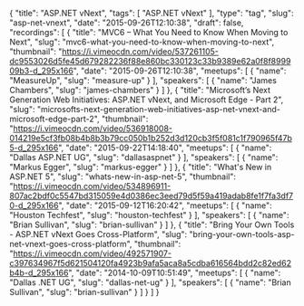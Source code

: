 {
  "title": "ASP.NET vNext",
  "tags": [
    "ASP.NET vNext"
  ],
  "type": "tag",
  "slug": "asp-net-vnext",
  "date": "2015-09-26T12:10:38",
  "draft": false,
  "recordings": [
    {
      "title": "MVC6 – What You Need to Know When Moving to Next",
      "slug": "mvc6-what-you-need-to-know-when-moving-to-next",
      "thumbnail": "https://i.vimeocdn.com/video/537261105-dc9553026d5fe45d679282236f88e860bc330123c33b9389e62a0f8f899909b3-d_295x166",
      "date": "2015-09-26T12:10:38",
      "meetups": [
        {
          "name": "MeasureUp",
          "slug": "measure-up"
        }
      ],
      "speakers": [
        {
          "name": "James Chambers",
          "slug": "james-chambers"
        }
      ]
    },
    {
      "title": "Microsoft’s Next Generation Web Initiatives: ASP.NET vNext, and Microsoft Edge - Part 2",
      "slug": "microsofts-next-generation-web-initiatives-asp-net-vnext-and-microsoft-edge-part-2",
      "thumbnail": "https://i.vimeocdn.com/video/536918008-014219e5cf3fb08b4b8b3b79cc050b1b252d3d120cb3f5f081c1f790965f47b5-d_295x166",
      "date": "2015-09-22T14:18:40",
      "meetups": [
        {
          "name": "Dallas ASP.NET UG",
          "slug": "dallasaspnet"
        }
      ],
      "speakers": [
        {
          "name": "Markus Egger",
          "slug": "markus-egger"
        }
      ]
    },
    {
      "title": "What's New in ASP.NET 5",
      "slug": "whats-new-in-asp-net-5",
      "thumbnail": "https://i.vimeocdn.com/video/534896911-807ac2bdf0c5547bd315059e4d0386ec3eed79d5f59a419adab8fe1f7fa3df70-d_295x166",
      "date": "2015-09-12T16:20:42",
      "meetups": [
        {
          "name": "Houston Techfest",
          "slug": "houston-techfest"
        }
      ],
      "speakers": [
        {
          "name": "Brian Sullivan",
          "slug": "brian-sullivan"
        }
      ]
    },
    {
      "title": "Bring Your Own Tools - ASP.NET vNext Goes Cross-Platform",
      "slug": "bring-your-own-tools-asp-net-vnext-goes-cross-platform",
      "thumbnail": "https://i.vimeocdn.com/video/492571907-c397634967f5d621504120fa4923b9afa5aca8a5cdba616564bdd2c82ed62b4b-d_295x166",
      "date": "2014-10-09T10:51:49",
      "meetups": [
        {
          "name": "Dallas .NET UG",
          "slug": "dallas-net-ug"
        }
      ],
      "speakers": [
        {
          "name": "Brian Sullivan",
          "slug": "brian-sullivan"
        }
      ]
    }
  ]
}